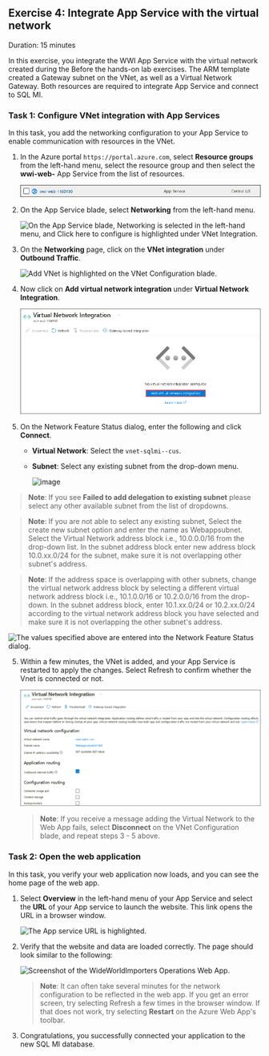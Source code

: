 ## Exercise 4: Integrate App Service with the virtual network

Duration: 15 minutes

In this exercise, you integrate the WWI App Service with the virtual network created during the Before the hands-on lab exercises. The ARM template created a Gateway subnet on the VNet, as well as a Virtual Network Gateway. Both resources are required to integrate App Service and connect to SQL MI.

### Task 1: Configure VNet integration with App Services

In this task, you add the networking configuration to your App Service to enable communication with resources in the VNet.

1. In the Azure portal `https://portal.azure.com`, select **Resource groups** from the left-hand menu, select the **<inject key="Resource Group Name" enableCopy="false"/>** resource group and then select the **wwi-web-<inject key="Suffix" />** App Service from the list of resources.

   ![The wwi-web-UNIQUEID App Service is highlighted in the list of resource group resources.](media/datamod9.png "Resource group")

2. On the App Service blade, select **Networking** from the left-hand menu.

   ![On the App Service blade, Networking is selected in the left-hand menu, and Click here to configure is highlighted under VNet Integration.](media/networking.png "App Service")

3. On the **Networking** page, click on the **VNet integration** under **Outbound Traffic**.

   ![Add VNet is highlighted on the VNet Configuration blade.](media/Vnet-integration.png "App Service")

3. Now click on **Add virtual network integration** under **Virtual Network Integration**.

   ![Add VNet is highlighted on the VNet Configuration blade.](media/datamod10.png "App Service")

1. On the Network Feature Status dialog, enter the following and click **Connect**.

   - **Virtual Network**: Select the `vnet-sqlmi--cus`.
   - **Subnet**: Select any existing subnet from the drop-down menu.

      ![image](https://user-images.githubusercontent.com/45102602/171028272-b63fce6e-06fd-4f74-ba45-8bac755cb9d6.png)

  > **Note**: If you see **Failed to add delegation to existing subnet** please select any other available subnet from the list of dropdowns.

  > **Note**: If you are not able to select any existing subnet, Select the create new subnet option and enter the name as Webappsubnet<inject key="Suffix" />. Select the Virtual Network address block i.e., 10.0.0.0/16 from the drop-down list. In the subnet address block enter new address block 10.0.xx.0/24 for the subnet, make sure it is not overlapping other subnet's address.

  > **Note**: If the address space is overlapping with other subnets, change the virtual network address block by selecting a different virtual network address block i.e., 10.1.0.0/16 or 10.2.0.0/16 from the drop-down. In the subnet address block, enter 10.1.xx.0/24 or 10.2.xx.0/24 according to the virtual network address block you have selected and make sure it is not overlapping the other subnet's address.

   ![The values specified above are entered into the Network Feature Status dialog.](media/updated18.png "App Service")

5. Within a few minutes, the VNet is added, and your App Service is restarted to apply the changes. Select Refresh to confirm whether the Vnet is connected or not.

   ![The details of the VNet Configuration are displayed. The Certificate Status, Certificates in sync, is highlighted.](media/datamod11.png "App Service")

   > **Note**: If you receive a message adding the Virtual Network to the Web App fails, select **Disconnect** on the VNet Configuration blade, and repeat steps 3 - 5 above.

### Task 2: Open the web application

In this task, you verify your web application now loads, and you can see the home page of the web app.

1. Select **Overview** in the left-hand menu of your App Service and select the **URL** of your App service to launch the website. This link opens the URL in a browser window.

   ![The App service URL is highlighted.](media/app-service-url.png "App service URL")

2. Verify that the website and data are loaded correctly. The page should look similar to the following:

   ![Screenshot of the WideWorldImporters Operations Web App.](media/wwi-web-app.png "WideWorldImporters Web")

   > **Note**: It can often take several minutes for the network configuration to be reflected in the web app. If you get an error screen, try selecting Refresh a few times in the browser window. If that does not work, try selecting **Restart** on the Azure Web App's toolbar.

3. Congratulations, you successfully connected your application to the new SQL MI database.
